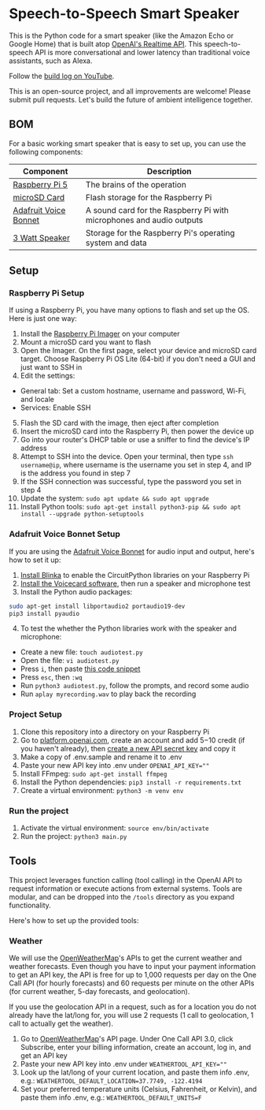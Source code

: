 # Speech-to-Speech Smart Speaker

This is the Python code for a smart speaker (like the Amazon Echo or Google Home) that is built atop [OpenAI's Realtime API](https://platform.openai.com/docs/guides/realtime). This speech-to-speech API is more conversational and lower latency than traditional voice assistants, such as Alexa.

Follow the [build log on YouTube](https://www.youtube.com/playlist?list=PLboszRf3aO5aD2V_da5jIyB33Sp1MpEe3).

This is an open-source project, and all improvements are welcome! Please submit pull requests. Let's build the future of ambient intelligence together.

## BOM

For a basic working smart speaker that is easy to set up, you can use the following components:

| Component | Description |
| --- | --- | 
| [Raspberry Pi 5](https://www.adafruit.com/product/5812) | The brains of the operation |
| [microSD Card](https://www.amazon.com/dp/B0B7NTY2S6) | Flash storage for the Raspberry Pi |
| [Adafruit Voice Bonnet](https://www.adafruit.com/product/4757) | A sound card for the Raspberry Pi with microphones and audio outputs |
| [3 Watt Speaker](https://www.adafruit.com/product/3351) | Storage for the Raspberry Pi's operating system and data |

## Setup

### Raspberry Pi Setup

If using a Raspberry Pi, you have many options to flash and set up the OS. Here is just one way:

1. Install the [Raspberry Pi Imager](https://www.raspberrypi.com/software/) on your computer
2. Mount a microSD card you want to flash
3. Open the Imager. On the first page, select your device and microSD card target. Choose Raspberry Pi OS Lite (64-bit) if you don't need a GUI and just want to SSH in
4. Edit the settings: 
* General tab: Set a custom hostname, username and password, Wi-Fi, and locale
* Services: Enable SSH
5. Flash the SD card with the image, then eject after completion
6. Insert the microSD card into the Raspberry Pi, then power the device up
7. Go into your router's DHCP table or use a sniffer to find the device's IP address
8. Attempt to SSH into the device. Open your terminal, then type ```ssh username@ip```, where username is the username you set in step 4, and IP is the address you found in step 7
9. If the SSH connection was successful, type the password you set in step 4
10. Update the system: ```sudo apt update && sudo apt upgrade```
11. Install Python tools: ```sudo apt-get install python3-pip && sudo apt install --upgrade python-setuptools```

### Adafruit Voice Bonnet Setup

If you are using the [Adafruit Voice Bonnet](https://www.adafruit.com/product/4757) for audio input and output, here's how to set it up:

1. [Install Blinka](https://learn.adafruit.com/circuitpython-on-raspberrypi-linux/installing-circuitpython-on-raspberry-pi) to enable the CircuitPython libraries on your Raspberry Pi
2. [Install the Voicecard software](https://learn.adafruit.com/adafruit-voice-bonnet/audio-setup), then run a speaker and microphone test
3. Install the Python audio packages: 

```bash
sudo apt-get install libportaudio2 portaudio19-dev
pip3 install pyaudio
```

4. To test the whether the Python libraries work with the speaker and microphone:
* Create a new file: ```touch audiotest.py```
* Open the file: ```vi audiotest.py```
* Press ```i```, then paste [this code snippet](https://arc.net/l/quote/hhdfvhiv)
* Press ```esc```, then ```:wq```
* Run ```python3 audiotest.py```, follow the prompts, and record some audio
* Run ```aplay myrecording.wav``` to play back the recording

### Project Setup

1. Clone this repository into a directory on your Raspberry Pi
2. Go to [platform.openai.com](https://platform.openai.com/), create an account and add $5-$10 credit (if you haven't already), then [create a new API secret key](https://platform.openai.com/api-keys) and copy it
3. Make a copy of .env.sample and rename it to .env
4. Paste your new API key into .env under ```OPENAI_API_KEY=""```
5. Install FFmpeg: ```sudo apt-get install ffmpeg```
6. Install the Python dependencies: ```pip3 install -r requirements.txt```
7. Create a virtual environment: ```python3 -m venv env```

### Run the project

1. Activate the virtual environment: ```source env/bin/activate```
2. Run the project: ```python3 main.py```

## Tools

This project leverages function calling (tool calling) in the OpenAI API to request information or execute actions from external systems. Tools are modular, and can be dropped into the ```/tools``` directory as you expand functionality.

Here's how to set up the provided tools:

### Weather

We will use the [OpenWeatherMap](https://openweathermap.org/api)'s APIs to get the current weather and weather forecasts. Even though you have to input your payment information to get an API key, the API is free for up to 1,000 requests per day on the One Call API (for hourly forecasts) and 60 requests per minute on the other APIs (for current weather, 5-day forecasts, and geolocation). 

If you use the geolocation API in a request, such as for a location you do not already have the lat/long for, you will use 2 requests (1 call to geolocation, 1 call to actually get the weather).

1. Go to [OpenWeatherMap](https://openweathermap.org/api)'s API page. Under One Call API 3.0, click Subscribe, enter your billing information, create an account, log in, and get an API key
2. Paste your new API key into .env under ```WEATHERTOOL_API_KEY=""```
3. Look up the lat/long of your current location, and paste them info .env, e.g.: ```WEATHERTOOL_DEFAULT_LOCATION=37.7749, -122.4194```
4. Set your preferred temperature units (Celsius, Fahrenheit, or Kelvin), and paste them info .env, e.g.: ```WEATHERTOOL_DEFAULT_UNITS=F```
